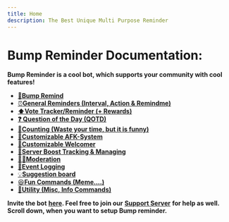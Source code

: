 ```yaml
---
title: Home
description: The Best Unique Multi Purpose Reminder
---
```


# Bump Reminder Documentation:

**Bump Reminder is a cool bot, which supports your community with cool features!**

* [🔔**Bump Remind**](bumpreminder/)
* [⏰**General Reminders \(Interval, Action & Remindme\)**](reminder/)
* [**⬆️Vote Tracker/Reminder \(+ Rewards\)**](votetracker/)
* [**❓ Question of the Day \(QOTD\)**](qotd/)
* [🔢**Counting \(Waste your time, but it is funny\)**](counting/)
* [🌙**Customizable AFK-System**](afk/)
* [**🤗Customizable Welcomer**](welcomer/)
* [💎**Server Boost Tracking & Managing** ](boosttracker/)
* [👮‍♂️**Moderation**](moderation/)
* [📑**Event Logging**](eventlogging/)
* [💡**Suggestion board**](suggestion/)
* [😆**Fun Commands \(Meme....\)**](othercommands/fun.md)
* [🧾**Utility \(Misc, Info Commands\)**](othercommands/)

**Invite the bot** [**here**](https://discord.com/api/oauth2/authorize?client_id=735147814878969968&permissions=523344&scope=bot)**. Feel free to join our** [**Support Server**](https://discord.gg/zhxZHFN) **for help as well. Scroll down, when you want to setup Bump reminder.**

